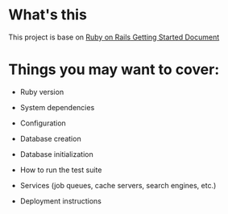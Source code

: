 # What's this

This project is base on [Ruby on Rails Getting Started Document](http://guides.rubyonrails.org/getting_started.html)


# Things you may want to cover:

* Ruby version

* System dependencies

* Configuration

* Database creation

* Database initialization

* How to run the test suite

* Services (job queues, cache servers, search engines, etc.)

* Deployment instructions

